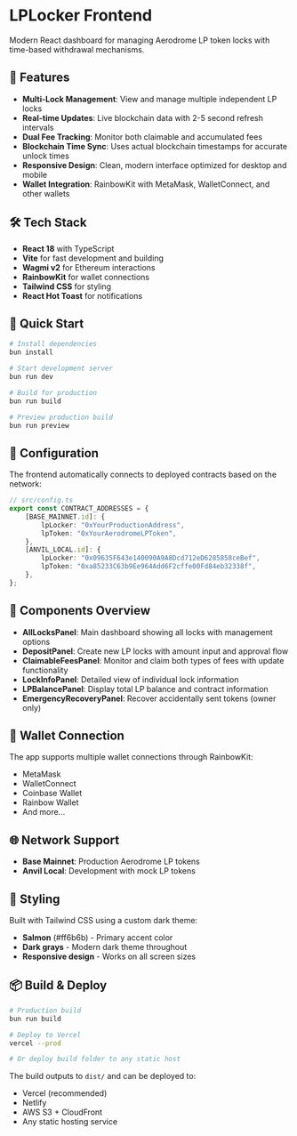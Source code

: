 # LPLocker Frontend

Modern React dashboard for managing Aerodrome LP token locks with time-based withdrawal mechanisms.

## 🚀 Features

- **Multi-Lock Management**: View and manage multiple independent LP locks
- **Real-time Updates**: Live blockchain data with 2-5 second refresh intervals
- **Dual Fee Tracking**: Monitor both claimable and accumulated fees
- **Blockchain Time Sync**: Uses actual blockchain timestamps for accurate unlock times
- **Responsive Design**: Clean, modern interface optimized for desktop and mobile
- **Wallet Integration**: RainbowKit with MetaMask, WalletConnect, and other wallets

## 🛠️ Tech Stack

- **React 18** with TypeScript
- **Vite** for fast development and building
- **Wagmi v2** for Ethereum interactions
- **RainbowKit** for wallet connections
- **Tailwind CSS** for styling
- **React Hot Toast** for notifications

## 🏁 Quick Start

```bash
# Install dependencies
bun install

# Start development server
bun run dev

# Build for production
bun run build

# Preview production build
bun run preview
```

## 🔧 Configuration

The frontend automatically connects to deployed contracts based on the network:

```typescript
// src/config.ts
export const CONTRACT_ADDRESSES = {
    [BASE_MAINNET.id]: {
        lpLocker: "0xYourProductionAddress",
        lpToken: "0xYourAerodromeLPToken",
    },
    [ANVIL_LOCAL.id]: {
        lpLocker: "0x09635F643e140090A9A8Dcd712eD6285858ceBef",
        lpToken: "0xa85233C63b9Ee964Add6F2cffe00Fd84eb32338f",
    },
};
```

## 📱 Components Overview

- **AllLocksPanel**: Main dashboard showing all locks with management options
- **DepositPanel**: Create new LP locks with amount input and approval flow
- **ClaimableFeesPanel**: Monitor and claim both types of fees with update functionality  
- **LockInfoPanel**: Detailed view of individual lock information
- **LPBalancePanel**: Display total LP balance and contract information
- **EmergencyRecoveryPanel**: Recover accidentally sent tokens (owner only)

## 🔗 Wallet Connection

The app supports multiple wallet connections through RainbowKit:
- MetaMask
- WalletConnect
- Coinbase Wallet
- Rainbow Wallet
- And more...

## 🌐 Network Support

- **Base Mainnet**: Production Aerodrome LP tokens
- **Anvil Local**: Development with mock LP tokens

## 🎨 Styling

Built with Tailwind CSS using a custom dark theme:
- **Salmon** (#ff6b6b) - Primary accent color
- **Dark grays** - Modern dark theme throughout
- **Responsive design** - Works on all screen sizes

## 📦 Build & Deploy

```bash
# Production build
bun run build

# Deploy to Vercel
vercel --prod

# Or deploy build folder to any static host
```

The build outputs to `dist/` and can be deployed to:
- Vercel (recommended)
- Netlify
- AWS S3 + CloudFront
- Any static hosting service
